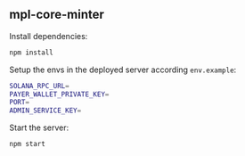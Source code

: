 ## mpl-core-minter

Install dependencies:
```bash
npm install
```

Setup the envs in the deployed server according `env.example`:
```bash
SOLANA_RPC_URL=
PAYER_WALLET_PRIVATE_KEY=
PORT=
ADMIN_SERVICE_KEY=
```

Start the server:
```bash
npm start
```
